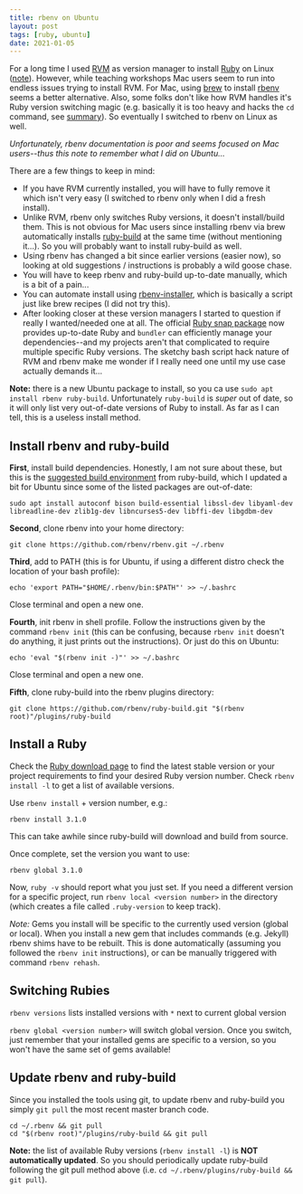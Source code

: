 ```yaml
---
title: rbenv on Ubuntu
layout: post
tags: [ruby, ubuntu]
date: 2021-01-05
---
```


For a long time I used [RVM](https://rvm.io/) as version manager to install [Ruby](https://www.ruby-lang.org/en/) on Linux ([note](https://evanwill.github.io/_drafts/notes/ruby-notes.html)). 
However, while teaching workshops Mac users seem to run into endless issues trying to install RVM. 
For Mac, using [brew](https://brew.sh/) to install [rbenv](https://github.com/rbenv/rbenv) seems a better alternative.
Also, some folks don't like how RVM handles it's Ruby version switching magic (e.g. basically it is too heavy and hacks the `cd` command, see [summary](https://dev.to/krtb/why-and-how-i-replaced-rvm-with-rbenv-23ad)).
So eventually I switched to rbenv on Linux as well.

*Unfortunately, rbenv documentation is poor and seems focused on Mac users--thus this note to remember what I did on Ubuntu...*

There are a few things to keep in mind:

- If you have RVM currently installed, you will have to fully remove it which isn't very easy (I switched to rbenv only when I did a fresh install). 
- Unlike RVM, rbenv only switches Ruby versions, it doesn't install/build them. This is not obvious for Mac users since installing rbenv via brew automatically installs [ruby-build](https://github.com/rbenv/ruby-build) at the same time (without mentioning it...). So you will probably want to install ruby-build as well.
- Using rbenv has changed a bit since earlier versions (easier now), so looking at old suggestions / instructions is probably a wild goose chase.
- You will have to keep rbenv and ruby-build up-to-date manually, which is a bit of a pain... 
- You can automate install using [rbenv-installer](https://github.com/rbenv/rbenv-installer), which is basically a script just like brew recipes (I did not try this).
- After looking closer at these version managers I started to question if really I wanted/needed one at all. The official [Ruby snap package](https://snapcraft.io/ruby) now provides up-to-date Ruby and `bundler` can efficiently manage your dependencies--and my projects aren't that complicated to require multiple specific Ruby versions. The sketchy bash script hack nature of RVM and rbenv make me wonder if I really need one until my use case actually demands it... 

**Note:** there is a new Ubuntu package to install, so you ca use `sudo apt install rbenv ruby-build`.
Unfortunately `ruby-build` is *super* out of date, so it will only list very out-of-date versions of Ruby to install.
As far as I can tell, this is a useless install method.

## Install rbenv and ruby-build

**First**, install build dependencies. 
Honestly, I am not sure about these, but this is the [suggested build environment](https://github.com/rbenv/ruby-build/wiki#suggested-build-environment) from ruby-build, which I updated a bit for Ubuntu since some of the listed packages are out-of-date:

```
sudo apt install autoconf bison build-essential libssl-dev libyaml-dev libreadline-dev zlib1g-dev libncurses5-dev libffi-dev libgdbm-dev
```

**Second**, clone rbenv into your home directory:

`git clone https://github.com/rbenv/rbenv.git ~/.rbenv`

**Third**, add to PATH (this is for Ubuntu, if using a different distro check the location of your bash profile):

`echo 'export PATH="$HOME/.rbenv/bin:$PATH"' >> ~/.bashrc`

Close terminal and open a new one.

**Fourth**, init rbenv in shell profile. Follow the instructions given by the command `rbenv init` (this can be confusing, because `rbenv init` doesn't do anything, it just prints out the instructions). 
Or just do this on Ubuntu:

`echo 'eval "$(rbenv init -)"' >> ~/.bashrc`

Close terminal and open a new one.

**Fifth**, clone ruby-build into the rbenv plugins directory:

`git clone https://github.com/rbenv/ruby-build.git "$(rbenv root)"/plugins/ruby-build`

## Install a Ruby 

Check the [Ruby download page](https://www.ruby-lang.org/en/downloads/) to find the latest stable version or your project requirements to find your desired Ruby version number.
Check `rbenv install -l` to get a list of available versions.

Use `rbenv install` + version number, e.g.:

`rbenv install 3.1.0`

This can take awhile since ruby-build will download and build from source. 

Once complete, set the version you want to use:

`rbenv global 3.1.0`

Now, `ruby -v` should report what you just set.
If you need a different version for a specific project, run `rbenv local <version number>` in the directory (which creates a file called `.ruby-version` to keep track).

*Note:* Gems you install will be specific to the currently used version (global or local). When you install a new gem that includes commands (e.g. Jekyll) rbenv shims have to be rebuilt. 
This is done automatically (assuming you followed the `rbenv init` instructions), or can be manually triggered with command `rbenv rehash`. 

## Switching Rubies

`rbenv versions` lists installed versions with `*` next to current global version

`rbenv global <version number>` will switch global version. 
Once you switch, just remember that your installed gems are specific to a version, so you won't have the same set of gems available!

## Update rbenv and ruby-build

Since you installed the tools using git, to update rbenv and ruby-build you simply `git pull` the most recent master branch code.

```
cd ~/.rbenv && git pull
cd "$(rbenv root)"/plugins/ruby-build && git pull
```

**Note:** the list of available Ruby versions (`rbenv install -l`) is **NOT automatically updated**.
So you should periodically update ruby-build following the git pull method above (i.e. `cd ~/.rbenv/plugins/ruby-build && git pull`).
